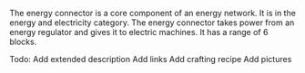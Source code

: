 The energy connector is a core component of an energy network. It is in the energy and electricity category. The energy connector takes power from an energy regulator
and gives it to electric machines. It has a range of 6 blocks.

Todo:
Add extended description
Add links
Add crafting recipe
Add pictures
